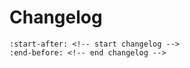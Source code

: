# Changelog

```{include} ../../CHANGELOG.md
:start-after: <!-- start changelog -->
:end-before: <!-- end changelog -->
```
